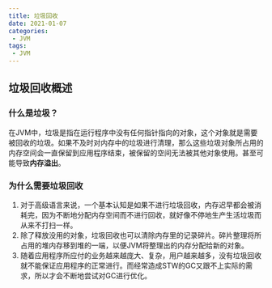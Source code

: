 ```yaml
---
title: 垃圾回收
date: 2021-01-07
categories:
 - JVM
tags:
 - JVM
---
```


## 垃圾回收概述

### 什么是垃圾？

在JVM中，垃圾是指在运行程序中没有任何指针指向的对象，这个对象就是需要被回收的垃圾。如果不及时对内存中的垃圾进行清理，那么这些垃圾对象所占用的内存空间会一直保留到应用程序结束，被保留的空间无法被其他对象使用。甚至可能导致**内存溢出**。

### 为什么需要垃圾回收

1. 对于高级语言来说，一个基本认知是如果不进行垃圾回收，内存迟早都会被消耗完，因为不断地分配内存空间而不进行回收，就好像不停地生产生活垃圾而从来不打扫一样。
2. 除了释放没用的对象，垃圾回收也可以清除内存里的记录碎片。碎片整理将所占用的堆内存移到堆的一端，以便JVM将整理出的内存分配给新的对象。
3. 随着应用程序所应付的业务越来越庞大、复杂，用户越来越多，没有垃圾回收就不能保证应用程序的正常进行。而经常造成STW的GC又跟不上实际的需求，所以才会不断地尝试对GC进行优化。